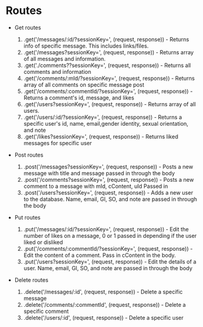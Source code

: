 # Routes


* Get routes


   1. .get('/messages/:id/?sessionKey=<insert session key>', (request, response)) - Returns info of specific message. This includes links/files.
   1. .get('/messages?sessionKey=<insert session key>', (request, response)) - Returns array of all messages and information. 
   1. .get('./comments??sessionKey=<insert session key>', (request, response)) - Returns all comments and information
   1. .get('/comments/:mId/?sessionKey=<insert session key>', (request, response)) - Returns array of all comments on specific message post
   1. .get('/comments/:commentId/?sessionKey=<insert session key>', (request, response)) - Returns a comment's id, message, and likes
   1. .get('/users?sessionKey=<insert session key>', (request, response)) - Returns array of all users. 
   1. .get('/users/:id/?sessionKey=<insert session key>', (request, response)) - Returns a specific user's id, name, email,gender identity, sexual orientation, and note
   1. .get('/likes?sessionKey=<insert session key>', (request, response)) - Returns liked messages for specific user


* Post routes


   1. .post('/messages?sessionKey=<insert session key>', (request, response)) - Posts a new message with title and message passed in through the body
   1. .post('/comments?sessionKey=<insert session key>', (request, response)) - Posts a new comment to a message with mId, cContent, uId Passed in
   1. .post('/users?sessionKey=<insert session key>', (request, response)) - Adds a new user to the database. Name, email, GI, SO, and note are passed in through the body


* Put routes


   1. .put('/messages/:id/?sessionKey=<insert session key>', (request, response)) - Edit the number of likes on a message, 0 or 1 passed in depending if the user liked or disliked 
   1. .put('/comments/:commentId/?sessionKey=<insert session key>', (request, response)) - Edit the content of a comment. Pass in cContent in the body. 
   1. .put('/users?sessionKey=<insert session key>', (request, response)) - Edit the details of a user. Name, email, GI, SO, and note are passed in through the body


* Delete routes

   1. .delete('/messages/:id', (request, response)) - Delete a specific message
   1. .delete('/comments/:commentId', (request, response)) - Delete a specific comment
   1. .delete('/users/:id', (request, response)) - Delete a specific user


